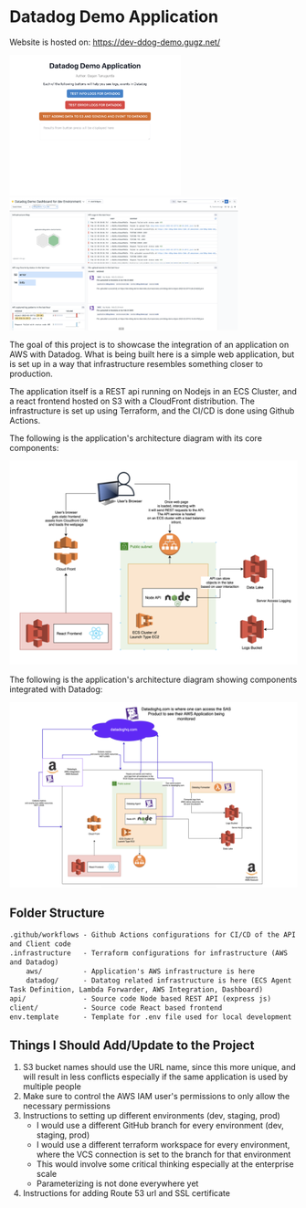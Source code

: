 # Datadog Demo Application

Website is hosted on: https://dev-ddog-demo.gugz.net/

<p align="left">
  <img
    src="docs/images/application-frontend.png"
    width="300"
  />
  <img
    src="docs/images/show-dashboard.png"
    width="400"
  />
</p>

The goal of this project is to showcase the integration of an application on AWS with Datadog. What is being built here is a simple web application, but is set up in a way that infrastructure resembles something closer to production.

The application itself is a REST api running on Nodejs in an ECS Cluster, and a react frontend hosted on S3 with a CloudFront distribution. The infrastructure is set up using Terraform, and the CI/CD is done using Github Actions.

The following is the application's architecture diagram with its core components:

<p align="left">
  <img
    src="docs/images/core-architecture.png"
    width="800"
  />
</p>

The following is the application's architecture diagram showing components integrated with Datadog:

<p align="left">
  <img
    src="docs/images/core-architecture-with-datadog.png"
    width="800"
  />
</p>

## Folder Structure
```
.github/workflows - Github Actions configurations for CI/CD of the API and Client code
.infrastructure   - Terraform configurations for infrastructure (AWS and Datadog)
    aws/          - Application's AWS infrastructure is here
    datadog/      - Datatog related infrastructure is here (ECS Agent Task Definition, Lambda Forwarder, AWS Integration, Dashboard)
api/              - Source code Node based REST API (express js)
client/           - Source code React based frontend
env.template      - Template for .env file used for local development
```

## Things I Should Add/Update to the Project
1. S3 bucket names should use the URL name, since this more unique, and will result in less conflicts especially if the same application is used by multiple people
2. Make sure to control the AWS IAM user's permissions to only allow the necessary permissions
3. Instructions to setting up different environments (dev, staging, prod)
    - I would use a different GitHub branch for every environment (dev, staging, prod)
    - I would use a different terraform workspace for every environment, where the VCS connection is set to the branch for that environment
    - This would involve some critical thinking especially at the enterprise scale
    - Parameterizing is not done everywhere yet
4. Instructions for adding Route 53 url and SSL certificate
